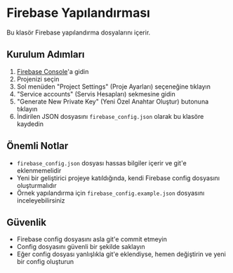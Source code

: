 # Firebase Yapılandırması

Bu klasör Firebase yapılandırma dosyalarını içerir.

## Kurulum Adımları

1. [Firebase Console](https://console.firebase.google.com/)'a gidin
2. Projenizi seçin
3. Sol menüden "Project Settings" (Proje Ayarları) seçeneğine tıklayın
4. "Service accounts" (Servis Hesapları) sekmesine gidin
5. "Generate New Private Key" (Yeni Özel Anahtar Oluştur) butonuna tıklayın
6. İndirilen JSON dosyasını `firebase_config.json` olarak bu klasöre kaydedin

## Önemli Notlar

- `firebase_config.json` dosyası hassas bilgiler içerir ve git'e eklenmemelidir
- Yeni bir geliştirici projeye katıldığında, kendi Firebase config dosyasını oluşturmalıdır
- Örnek yapılandırma için `firebase_config.example.json` dosyasını inceleyebilirsiniz

## Güvenlik

- Firebase config dosyasını asla git'e commit etmeyin
- Config dosyasını güvenli bir şekilde saklayın
- Eğer config dosyası yanlışlıkla git'e eklendiyse, hemen değiştirin ve yeni bir config oluşturun 